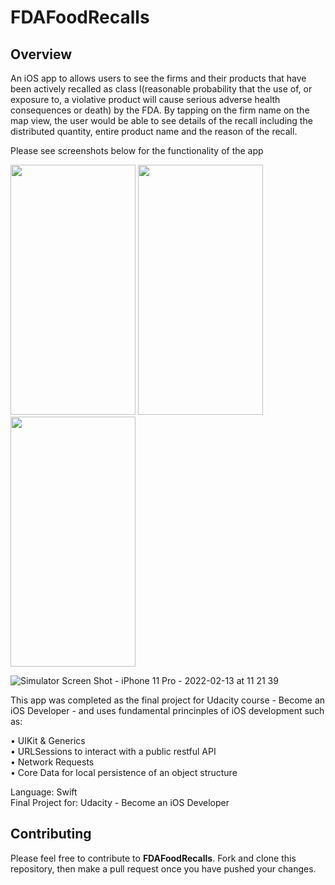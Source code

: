 # FDAFoodRecalls

## Overview
An iOS app to allows users to see the firms and their products that have been actively recalled as class I(reasonable probability that the use of, or exposure to, a violative product will cause serious adverse health consequences or death) by the FDA. By tapping on the firm name on the map view, the user would be able to see details of the recall including the distributed quantity, entire product name and the reason of the recall. 

Please see screenshots below for the functionality of the app

<img src="https://user-images.githubusercontent.com/61894386/153771577-75831804-2ab4-48ac-9715-d50cd78ed90e.png" width="200" height="400">
<img src="https://user-images.githubusercontent.com/61894386/153771579-05d035f1-6a91-4cdb-b8e0-35d4f04e5b74.png" width="200" height="400">
<img src="https://user-images.githubusercontent.com/61894386/153771581-9bbfebf7-b451-4c56-826c-d1c8ba309cc3.png" width="200" height="400">

![Simulator Screen Shot - iPhone 11 Pro - 2022-02-13 at 11 21 39](https://user-images.githubusercontent.com/61894386/153771581-9bbfebf7-b451-4c56-826c-d1c8ba309cc3.png)


This app was completed as the final project for Udacity course - Become an iOS Developer - and uses fundamental princinples of iOS development such as:
 
• UIKit & Generics\
• URLSessions to interact with a public restful API\
• Network Requests\
• Core Data for local persistence of an object structure

Language: Swift\
Final Project for: Udacity - Become an iOS Developer

## Contributing
Please feel free to contribute to **FDAFoodRecalls**. Fork and clone this repository, then make a pull request once you have pushed your changes.
